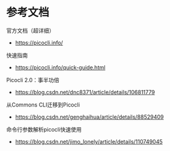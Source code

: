 # 参考文档
官方文档（超详细）
- https://picocli.info/

快速指南
- https://picocli.info/quick-guide.html

Picocli 2.0：事半功倍
- https://blog.csdn.net/dnc8371/article/details/106811779

从Commons CLI迁移到Picocli
- https://blog.csdn.net/genghaihua/article/details/88529409

命令行参数解析picocli快速使用
- https://blog.csdn.net/jimo_lonely/article/details/110749045

